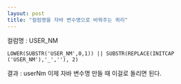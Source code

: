```yaml
---
layout: post
title: "컬럼명을 자바 변수명으로 바꿔주는 쿼리"
---
```

컬럼명 : USER_NM

```
LOWER(SUBSTR('USER_NM',0,1)) || SUBSTR(REPLACE(INITCAP ('USER_NM'),'_',''), 2) 
```

결과 : userNm
이제 자바 변수명 만들 때 이걸로 돌리면 된다.